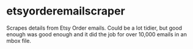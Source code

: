 # etsyorderemailscraper
Scrapes details from Etsy Order emails.  Could be a lot tidier, but good enough was good enough and it did the job for over 10,000 emails in an mbox file.
